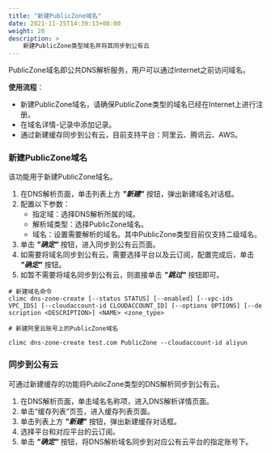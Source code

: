 ```yaml
---
title: "新建PublicZone域名"
date: 2021-11-25T14:39:13+08:00
weight: 20
description: >
    新建PublicZone类型域名并将其同步到公有云
---
```



PublicZone域名即公共DNS解析服务，用户可以通过Internet之前访问域名。

**使用流程**：

- 新建PublicZone域名，请确保PublicZone类型的域名已经在Internet上进行注册。
- 在域名详情-记录中添加记录。
- 通过新建缓存同步到公有云，目前支持平台：阿里云、腾讯云、AWS。


### 新建PublicZone域名

该功能用于新建PublicZone域名。

1. 在DNS解析页面，单击列表上方 **_"新建"_** 按钮，弹出新建域名对话框。
2. 配置以下参数：
   - 指定域：选择DNS解析所属的域。
   - 解析域类型：选择PublicZone域名。
   - 域名：设置需要解析的域名。其中PublicZone类型目前仅支持二级域名。
3. 单击 **_"确定"_** 按钮，进入同步到公有云页面。
4. 如需要将域名同步到公有云，需要选择平台以及云订阅，配置完成后，单击 **_"确定"_** 按钮。
5. 如暂不需要将域名同步到公有云，则直接单击 **_"跳过"_** 按钮即可。

```
# 新建域名命令
climc dns-zone-create [--status STATUS] [--enabled] [--vpc-ids VPC_IDS] [--cloudaccount-id CLOUDACCOUNT_ID] [--options OPTIONS] [--de
scription <DESCRIPTION>] <NAME> <zone_type>

# 新建阿里云账号上的PublicZone域名

climc dns-zone-create test.com PublicZone --cloudaccount-id aliyun 

```

### 同步到公有云

可通过新建缓存的功能将PublicZone类型的DNS解析同步到公有云。

1. 在DNS解析页面，单击域名名称项，进入DNS解析详情页面。
2. 单击“缓存列表”页签，进入缓存列表页面。
3. 单击列表上方 **_"新建"_** 按钮，弹出新建缓存对话框。
4. 选择平台和对应平台的云订阅。
5. 单击 **_"确定"_** 按钮，将DNS解析域名同步到对应公有云平台的指定账号下。